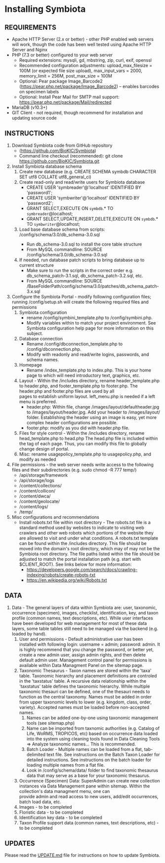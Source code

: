 # Installing Symbiota

## REQUIREMENTS

- Apache HTTP Server (2.x or better) - other PHP enabled web servers will work, though the code has been well tested using Apache HTTP Server and Nginx
- PHP (7.3 or better) configured to your web server
  - Required extensions: mysqli, gd, mbstring, zip, curl, exif, openssl
  - Recommended configuration adjustments: upload_max_filesize = 100M (or expected file size upload), max_input_vars = 2000, memory_limit = 256M, post_max_size = 100M
  - Optional: Pear package Image_Barcode2 (https://pear.php.net/package/Image_Barcode2) – enables barcodes on specimen labels
  - Optional: Install Pear Mail for SMTP mail support: https://pear.php.net/package/Mail/redirected
- MariaDB (v10.3+) 
- GIT Client - not required, though recommend for installation and updating source code

## INSTRUCTIONS

1. Download Symbiota code from GitHub repository
   - (https://github.com/BioKIC/Symbiota)
   - Command line checkout (recommended): git clone https://github.com/BioKIC/Symbiota.git
2. Install Symbiota database schema
   1. Create new database (e.g. CREATE SCHEMA symbdb CHARACTER SET utf8 COLLATE utf8_general_ci)
   2. Create read-only and read/write users for Symbiota database
      - CREATE USER 'symbreader'@'localhost' IDENTIFIED BY 'password1';
      - CREATE USER 'symbwriter'@'localhost' IDENTIFIED BY 'password2';
      - GRANT SELECT,EXECUTE ON `symbdb`.\* TO `symbreader`@localhost;
      - GRANT SELECT,UPDATE,INSERT,DELETE,EXECUTE ON `symbdb`.\* TO `symbwriter`@localhost;
   3. Load base database schema from scripts: <SymbiotaBaseFolder>/config/schema/3.0/db_schema-3.0.sql 
      - Run db_schema-3.0.sql to install the core table structure
      - From MySQL commandline: SOURCE <BaseFolderPath>/config/schema/3.0/db_schema-3.0.sql
   4. If needed, run database patch scripts to bring database up to current structure 
      - Make sure to run the scripts in the correct order e.g. db_schema_patch-3.1.sql, db_schema_patch-3.2.sql, etc.
      - From MySQL commandline: SOURCE /BaseFolderPath/config/schema/3.0/patches/db_schema_patch-3.x.sql
3. Configure the Symbiota Portal - modify following configuration files; running /config/setup.sh will create the following required files and permissions
   1. Symbiota configuration
      - rename /config/symbini_template.php to /config/symbini.php.
      - Modify variables within to match your project environment. See Symbiota configuration help page for more information on this subject.
   2. Database connection
      - Rename /config/dbconnection_template.php to /config/dbconnection.php.
      - Modify with readonly and read/write logins, passwords, and schema names.
   3. Homepage
      - Rename /index_template.php to index.php. This is your home page to which will need introductory text, graphics, etc.
   4. Layout - Within the /includes directory, rename header_template.php to header.php, and
      footer_template.php to footer.php. The header.php and footer.php files are used by all  
      pages to establish uniform layout. left_menu.php is needed if a left menu is preferred.
      - header.php: Within file, change /images/layout/defaultheader.jpg
        to /images/layout/header.jpg. Add your header to /images/layout/
        folder. Establishing the header using an image is easy, yet more
        complex header configurations are possible.
      - footer.php: modify as you did with header.php file.
   5. Files for style control - Within the /includes directory, rename head_template.php to head.php
      The head.php file is included within the <head> tag of each page.
      Thus, you can modify this file to globally change design of portal.
   6. Misc: rename usagepolicy_template.php to usagepolicy.php, and modify as needed
4. File permissions - the web server needs write access to the following files and their subdirectories  (e.g. sudo chmod -R 777 temp/)
   - /api/storage/framework
   - /api/storage/logs
   - /content/collections/ 
   - /content/collicon/
   - /content/dwca/
   - /content/geolocate/
   - /content/logs/
   - /temp/ 
5. Misc configurations and recommendations 
   - Install robots.txt file within root directory - The robots.txt file is a standard method used by websites to indicate to visiting web crawlers and other web robots which portions of the website they are allowed to visit and under what conditions. A robots.txt template can be found within the /includes directory. This file should be moved into the domain's root directory, which may of may not be the Symbiota root directory. The file paths listed within the file should be adjusted to match the portal installation path (e.g. start with $CLIENT_ROOT). See links below for more information:   
     - https://developers.google.com/search/docs/crawling-indexing/robots/create-robots-txt  
     - https://en.wikipedia.org/wiki/Robots.txt

## DATA

1. Data - The general layers of data within Symbiota are: user, taxonomic, occurrence (specimen), images,
   checklist, identification, key, and taxon profile (common names, text descriptions, etc).
   While user interfaces have been developed for web management for most of these data layers, some table tables still need to be managed via the backend (e.g. loaded by hand).
   1. User and permissions - Default administrative user has been installed with following login: username = admin; password: admin.
      It is highly recommend that you change the password, or better yet, create a new admin user, assign admin rights, and then delete default admin user.
      Management control panel for permissions is available within Data Managment Panel on the sitemap page.
   2. Taxonomic Thesaurus - Taxon names are stored within the 'taxa' table.
      Taxonomic hierarchy and placement definitions are controled in the 'taxstatus' table. 
      A recursive data relationship within the 'taxstatus' table defines the taxonomic hierarchy. 
      While multiple taxonomic thesauri can be defined, one of the thesauri needs to function as the central taxonomy. 
      Names must be added in order from upper taxonomic levels to lower (e.g. kingdom, class, order, variety). 
      Accepted names must be loaded before non-accepted names.
      1. Names can be added one-by-one using taxonomic management tools (see sitemap.php)
      2. Name can be imported from taxnomic authorities (e.g. Catalog of Life, WoRMS, TROPICOS, etc)
         based on occurrence data loaded into the system using cleaning tools
         found in Data Cleaning Tools => Analyze taxonomic names... This is recommended.
      3. Batch Loader - Multiple names can be loaded from a flat,
         tab-delimited text file. See instructions on the Batch Taxon
         Loader for detailed instructions. See instructions on the
         batch loader for loading multiple names from a flat file.
      4. Look in /config/schema/data/ folder to find taxonomic
         thesaurus data that may serve as a base for your taxonomic
         thesaurus.
   3. Occurrence (Specimen) Data: SuperAdmin can create new collection instances via
      Data Management pane within sitemap. Within the collection's data managment menu, one can  
      provide admin and read access to new users, add/edit occurrences, batch load data, etc.
   4. Images - to be completed
   5. Floristic data - to be completed
   6. Identification key data - to be completed
   7. Taxon Profile support data (common names, text descriptions, etc) - to be completed

## UPDATES

Please read the [UPDATE.md](UPDATE.md) file for instructions on how to update Symbiota.